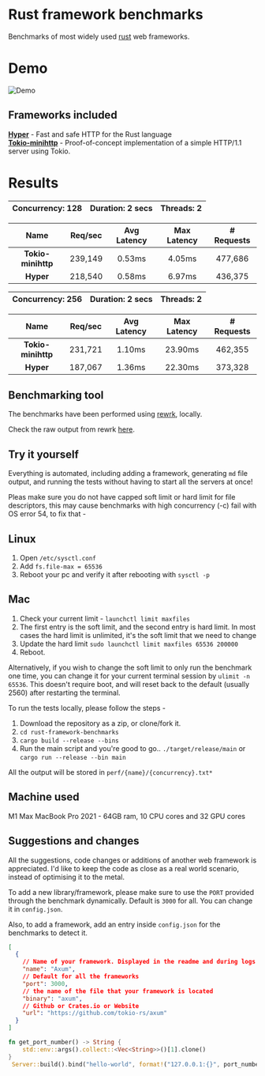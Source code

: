 # Rust framework benchmarks

Benchmarks of most widely used [rust](https://rust-lang.org) web frameworks.

# Demo
![Demo](https://s4.gifyu.com/images/outputf55c6e3d5b6a1f8e.gif)


## Frameworks included
**[Hyper](https://hyper.rs)** - Fast and safe HTTP for the Rust language<br>
**[Tokio-minihttp](https://github.com/tokio-rs/tokio-minihttp)** - Proof-of-concept implementation of a simple HTTP/1.1 server using Tokio.<br>
# Results
|   Concurrency: 128   |   Duration: 2 secs   |   Threads: 2   |
|:-------------------:|:---------------------:|:--------------:|

|   **Name**   |   Req/sec   | Avg Latency | Max Latency |  # Requests |
|:------------:|:-----------:|:-----------:|:-----------:|:-----------:|
|**Tokio-minihttp** |239,149|0.53ms|4.05ms|477,686|
|**Hyper** |218,540|0.58ms|6.97ms|436,375|


|   Concurrency: 256   |   Duration: 2 secs   |   Threads: 2   |
|:-------------------:|:---------------------:|:--------------:|

|   **Name**   |   Req/sec   | Avg Latency | Max Latency |  # Requests |
|:------------:|:-----------:|:-----------:|:-----------:|:-----------:|
|**Tokio-minihttp** |231,721|1.10ms|23.90ms|462,355|
|**Hyper** |187,067|1.36ms|22.30ms|373,328|






## Benchmarking tool
The benchmarks have been performed using [rewrk](https://github.com/ChillFish8/rewrk), locally. 

Check the raw output from rewrk [here](https://github.com/Ishtmeet-Singh/rust-framework-benchmarks/tree/master/perf).


## Try it yourself
Everything is automated, including adding a framework, generating `md` file output, and running the tests without having to start all the servers at once!

Pleas make sure you do not have capped soft limit or hard limit for file descriptors, this may cause benchmarks with high concurrency (-c) fail with OS error 54,
to fix that - 

## Linux
1. Open `/etc/sysctl.conf`
2. Add `fs.file-max = 65536`
3. Reboot your pc and verify it after rebooting with `sysctl -p`

## Mac
1. Check your current limit - `launchctl limit maxfiles`
2. The first entry is the soft limit, and the second entry is hard limit. In most cases the hard limit is unlimited, it's the soft limit that we need to change
3. Update the hard limit `sudo launchctl limit maxfiles 65536 200000`
4. Reboot.

Alternatively, if you wish to change the soft limit to only run the benchmark one time, you can change it for your current terminal session by
`ulimit -n 65536`.
This doesn't require boot, and will reset back to the default (usually 2560) after restarting the terminal.

To run the tests locally, please follow the steps - 

1. Download the repository as a zip, or clone/fork it.
2. `cd rust-framework-benchmarks`
3. `cargo build --release --bins`
4. Run the main script and you're good to go..
`./target/release/main` or `cargo run --release --bin main` 

All the output will be stored in `perf/{name}/{concurrency}.txt*`

## Machine used
M1 Max MacBook Pro 2021 - 64GB ram, 10 CPU cores and 32 GPU cores

## Suggestions and changes
All the suggestions, code changes or additions of another web framework is appreciated. I'd like to keep the code as close as a real world scenario, instead of optimising it to the metal.

To add a new library/framework, please make sure to use the `PORT` provided through the benchmark dynamically. Default is `3000` for all. You can change it in `config.json`.

Also, to add a framework, add an entry inside `config.json` for the benchmarks to detect it.

```json
[
  {
    // Name of your framework. Displayed in the readme and during logs
    "name": "Axum", 
    // Default for all the frameworks
    "port": 3000,
    // the name of the file that your framework is located
    "binary": "axum", 
    // Github or Crates.io or Website
    "url": "https://github.com/tokio-rs/axum" 
  }
]
```

```rs
fn get_port_number() -> String {
    std::env::args().collect::<Vec<String>>()[1].clone()
}
 Server::build().bind("hello-world", format!("127.0.0.1:{}", port_number))
```
